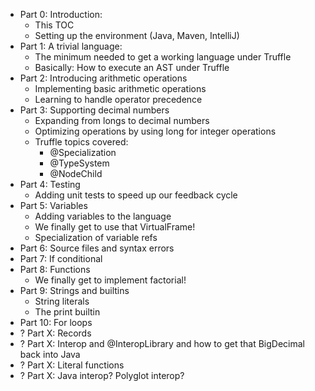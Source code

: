 - Part 0: Introduction:
  - This TOC
  - Setting up the environment (Java, Maven, IntelliJ)
- Part 1: A trivial language:
  - The minimum needed to get a working language under Truffle 
  - Basically: How to execute an AST under Truffle
- Part 2: Introducing arithmetic operations
  - Implementing basic arithmetic operations
  - Learning to handle operator precedence
- Part 3: Supporting decimal numbers
  - Expanding from longs to decimal numbers
  - Optimizing operations by using long for integer operations
  - Truffle topics covered:
    - @Specialization
	- @TypeSystem
	- @NodeChild
- Part 4: Testing
  - Adding unit tests to speed up our feedback cycle
- Part 5: Variables
  - Adding variables to the language
  - We finally get to use that VirtualFrame!
  - Specialization of variable refs
- Part 6: Source files and syntax errors
- Part 7: If conditional
- Part 8: Functions
  - We finally get to implement factorial!
- Part 9: Strings and builtins
  - String literals
  - The print builtin
- Part 10: For loops
- ? Part X: Records
- ? Part X: Interop and @InteropLibrary and how to get that BigDecimal back into Java
- ? Part X: Literal functions
- ? Part X: Java interop? Polyglot interop?

